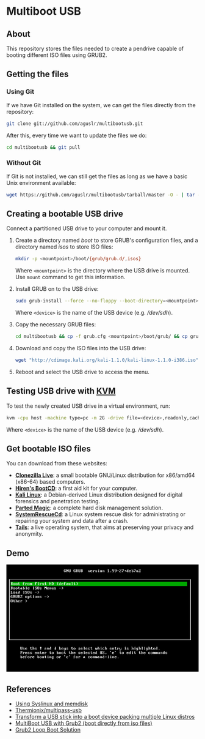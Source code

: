 # Multiboot USB

## About

This repository stores the files needed to create a pendrive capable of booting different ISO files using GRUB2.

## Getting the files

### Using Git

If we have Git installed on the system, we can get the files directly from the repository:

```sh
git clone git://github.com/aguslr/multibootusb.git
```

After this, every time we want to update the files we do:

```sh
cd multibootusb && git pull
```

### Without Git

If Git is not installed, we can still get the files as long as we have a basic Unix environment available:

```sh
wget https://github.com/aguslr/multibootusb/tarball/master -O - | tar -xzv --strip-components 1 --exclude={README.md,demo.gif}
```

## Creating a bootable USB drive

Connect a partitioned USB drive to your computer and mount it.

1. Create a directory named *boot* to store GRUB's configuration files, and a directory named *isos* to store ISO files:

   ```sh
   mkdir -p <mountpoint>/boot/{grub/grub.d/,isos}
   ```

   Where `<mountpoint>` is the directory where the USB drive is mounted. Use `mount` command to get this information.

2. Install GRUB on to the USB drive:

   ```sh
   sudo grub-install --force --no-floppy --boot-directory=<mountpoint>/boot <device>
   ```

   Where `<device>` is the name of the USB device (e.g. */dev/sdh*).

3. Copy the necessary GRUB files:

   ```sh
   cd multibootusb && cp -f grub.cfg <mountpoint>/boot/grub/ && cp grub.d/*.cfg <mountpoint>/boot/grub/grub.d/
   ```

4. Download and copy the ISO files into the USB drive:

   ```sh
   wget "http://cdimage.kali.org/kali-1.1.0/kali-linux-1.1.0-i386.iso" -P <mountpoint>/boot/isos/
   ```

5. Reboot and select the USB drive to access the menu.


## Testing USB drive with [KVM](http://www.linux-kvm.org/)

To test the newly created USB drive in a virtual environment, run:

```sh
kvm -cpu host -machine type=pc -m 2G -drive file=<device>,readonly,cache=none,if=virtio
```

   Where `<device>` is the name of the USB device (e.g. */dev/sdh*).


## Get bootable ISO files

You can download from these websites:
* **[Clonezilla Live](http://clonezilla.org/clonezilla-live.php)**: a small bootable GNU/Linux distribution for x86/amd64 (x86-64) based computers.
* **[Hiren's BootCD](http://www.hirensbootcd.org/)**: a first aid kit for your computer.
* **[Kali Linux](https://www.kali.org/)**: a Debian-derived Linux distribution designed for digital forensics and penetration testing.
* **[Parted Magic](http://partedmagic.com/)**: a complete hard disk management solution.
* **[SystemRescueCd](http://www.sysresccd.org/)**: a Linux system rescue disk for administrating or repairing your system and data after a crash.
* **[Tails](https://tails.boum.org/)**: a live operating system, that aims at preserving your privacy and anonymity.

## Demo

![Demo GIF](demo.gif "Demo")

## References

- [Using Syslinux and memdisk](https://wiki.archlinux.org/index.php/Multiboot_USB_drive#Using_Syslinux_and_memdisk)
- [Thermionix/multipass-usb](https://github.com/Thermionix/multipass-usb)
- [Transform a USB stick into a boot device packing multiple Linux distros](http://www.circuidipity.com/multi-boot-usb.html)
- [MultiBoot USB with Grub2 (boot directly from iso files)](http://www.panticz.de/MultiBootUSB)
- [Grub2 Loop Boot Solution](http://forums.kali.org/showthread.php?1025-Grub2-Loop-Boot-Solution)
